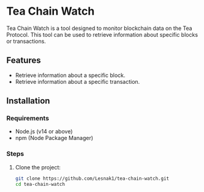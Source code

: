 # Tea Chain Watch

Tea Chain Watch is a tool designed to monitor blockchain data on the Tea Protocol. This tool can be used to retrieve information about specific blocks or transactions.

## Features

- Retrieve information about a specific block.
- Retrieve information about a specific transaction.

## Installation

### Requirements

- Node.js (v14 or above)
- npm (Node Package Manager)

### Steps

1. Clone the project:

   ```bash
   git clone https://github.com/Lesnak1/tea-chain-watch.git
   cd tea-chain-watch

